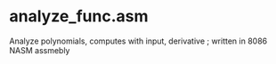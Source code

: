 # analyze_func.asm
Analyze polynomials, computes with input, derivative ; written in 8086 NASM assmebly
